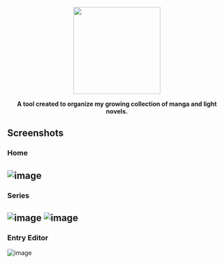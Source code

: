 
<p align='center'>
  <img src='https://user-images.githubusercontent.com/81537940/164110955-f9a0bcd1-ecff-41f3-bb21-124bfaa325bd.png' height='200px'/>
<p>
<p align='center'><b>A tool created to organize my growing collection of manga and light novels.</b></p>
  

## Screenshots
### Home
![image](https://user-images.githubusercontent.com/81537940/164114421-0bc741f2-2365-4282-b1a6-153db4d6ecbf.png)
---
### Series
![image](https://user-images.githubusercontent.com/81537940/164114405-e40aeebb-647f-48ca-aa54-6764675dc6e7.png)
![image](https://user-images.githubusercontent.com/81537940/164114511-b2d855b1-cbd5-4a58-98ad-fc12afdd9039.png)
---
### Entry Editor
![image](https://user-images.githubusercontent.com/81537940/164114492-82ce3136-5ec8-4196-a86d-e8c2114b8d3c.png)
